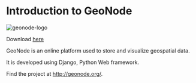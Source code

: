 # Introduction to GeoNode

![geonode-logo](css/img/geonode_logo.png)

Download [here](http://geonode.org/ "Geonode")


GeoNode is an online platform used to store and visualize geospatial data. 

It is developed using Django, Python Web framework.

Find the project at http://geonode.org/. 




